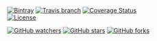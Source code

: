 [![Bintray](https://img.shields.io/bintray/v/rm3l/maven/org.rm3l:now4j.svg)](https://bintray.com/rm3l/maven/org.rm3l%3Anow4j) 
[![Travis branch](https://img.shields.io/travis/rm3l/now4j/master.svg)](https://travis-ci.org/rm3l/now4j) 
[![Coverage Status](https://coveralls.io/repos/github/rm3l/now4j/badge.svg?branch=master)](https://coveralls.io/github/rm3l/now4j?branch=master)  
[![License](https://img.shields.io/badge/license-MIT-green.svg?style=flat)](https://github.com/rm3l/now4j/blob/master/LICENSE) 

[![GitHub watchers](https://img.shields.io/github/watchers/rm3l/now4j.svg?style=social&label=Watch)](https://github.com/rm3l/now4j) 
[![GitHub stars](https://img.shields.io/github/stars/rm3l/now4j.svg?style=social&label=Star)](https://github.com/rm3l/now4j) 
[![GitHub forks](https://img.shields.io/github/forks/rm3l/now4j.svg?style=social&label=Fork)](https://github.com/rm3l/now4j)
